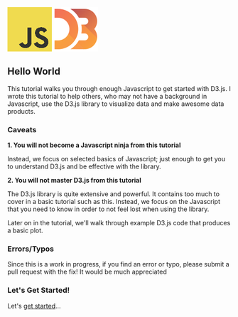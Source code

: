![JS Logo](logos/js_logo_100.png)  ![D3 Logo](logos/d3_logo_100.png)


## Hello World

This tutorial walks you through enough Javascript to get started with D3.js. I wrote this tutorial to help others, who may not have a background in Javascript, use the D3.js library to visualize data and make awesome data products.

### Caveats

**1. You will not become a Javascript ninja from this tutorial**

Instead, we focus on selected basics of Javascript; just enough to get you to understand D3.js and be effective with the library.

**2. You will not master D3.js from this tutorial**

The D3.js library is quite extensive and powerful. It contains too much to cover in a basic tutorial such as this. Instead, we focus on the Javascript that you need to know in order to not feel lost when using the library.

Later on in the tutorial, we'll walk through example D3.js code that produces a basic plot.

### Errors/Typos

Since this is a work in progress, if you find an error or typo, please submit a pull request with the fix! It would be much appreciated

### Let's Get Started!

Let's [get started](00_getting_started/getting_started.md)...
